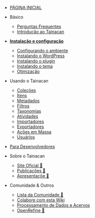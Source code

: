 * [PÁGINA INICIAL](/pt-br/README.md)

* Básico
    * [Perguntas Frequentes](/pt-br/faq.md)
    * [Introdução ao Tainacan](/pt-br/introduction.md)
* [**Instalação e configuração**](/pt-br/instalacao.md)
    * [Configurando o ambiente](/pt-br/xampp)
    * [Instalando o WordPress](/pt-br/wordpress)
    * [Instalando o plugin](/pt-br/tainacan)
    * [Instalando o tema](/pt-br/theme)
    * [Otimização](/pt-br/optimization)
* Usando o Tainacan
    * [Coleções](/pt-br/collections.md)
    * [Itens](/pt-br/items.md)
    * [Metadados](/pt-br/metadata.md)
    * [Filtros](/pt-br/filters.md)
    * [Taxonomias](/pt-br/taxonomies.md)
    * [Atividades](/pt-br/activities.md)
    * [Importadores](/pt-br/importers.md)
    * [Exportadores](/pt-br/exporters.md)
    * [Ações em Massa](/pt-br/bulk-actions)
    * [Usuários](/pt-br/users.md)
* [Para Desenvolvedores](/pt-br/dev/)
* Sobre o Tainacan
    * [Site Oficial :link:](https://tainacan.org/ ':ignore')
    * [Publicações :link:](http://pesquisa.medialab.ufg.br/artigos/ ':ignore')
    * [Apresentaçõe :link:](https://wiki.tainacan.org/index.php?title=Apresenta%C3%A7%C3%B5es ':ignore')
* Comunidade & Outros
    * [Lista da Comunidade :link:](https://lists.riseup.net/www/subscribe/tainacan ':ignore')
    * [Colabore com esta Wiki](/pt-br/improve-this-wiki.md)
    * [Processamento de Dados e Acervos](/pt-br/data-processing.md)
    * [OpenRefine :link:](http://openrefine.org/ ':ignore')
 